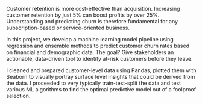Customer retention is more cost-effective than acquisition.
Increasing customer retention by just 5% can boost profits by over 25%. Understanding and predicting churn is therefore fundamental for any subscription-based or service-oriented business.

In this project, we develop a machine learning model pipeline using regression and ensemble methods to predict customer churn rates based on financial and demographic data. The goal? Give stakeholders an actionable, data-driven tool to identify at-risk customers before they leave.

I cleaned and prepared customer-level data using Pandas, plotted them with Seaborn to visually portray surface level insights that could be derived from the data. I proceeded to very typically train-test-split the data and test various ML algorithms to find the optimal predictive model out of a foolproof selection. 
